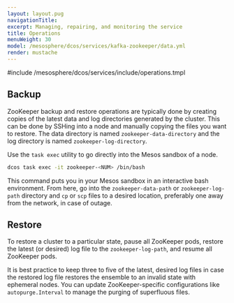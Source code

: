 ```yaml
---
layout: layout.pug
navigationTitle:
excerpt: Managing, repairing, and monitoring the service
title: Operations
menuWeight: 30
model: /mesosphere/dcos/services/kafka-zookeeper/data.yml
render: mustache
---
```


#include /mesosphere/dcos/services/include/operations.tmpl

## Backup

ZooKeeper backup and restore operations are typically done by creating copies of the latest data and log directories generated by the cluster. This can be done by SSHing into a node and manually copying the files you want to restore. The data directory is named `zookeeper-data-directory` and the log directory is named `zookeeper-log-directory`.

Use the `task exec` utility to go directly into the Mesos sandbox of a node.

```bash
dcos task exec -it zookeeper-<NUM> /bin/bash
```

This command puts you in your Mesos sandbox in an interactive bash environment. From here, go into the `zookeeper-data-path` or `zookeeper-log-path` directory and `cp` or `scp` files to a desired location, preferably one away from the network, in case of outage.

## Restore

To restore a cluster to a particular state, pause all ZooKeeper pods, restore the latest (or desired) log file to the `zookeeper-log-path`, and resume all ZooKeeper pods.

It is best practice to keep three to five of the latest, desired log files in case the restored log file restores the ensemble to an invalid state with ephemeral nodes. You can update ZooKeeper-specific configurations like `autopurge.Interval` to manage the purging of superfluous files.
